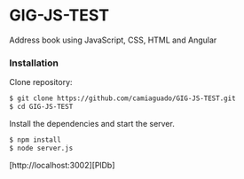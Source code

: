 # GIG-JS-TEST
Address book using JavaScript, CSS, HTML and Angular


### Installation


Clone repository:

```sh
$ git clone https://github.com/camiaguado/GIG-JS-TEST.git
$ cd GIG-JS-TEST
```



Install the dependencies and start the server.

```sh
$ npm install
$ node server.js
```
[http://localhost:3002][PlDb]

